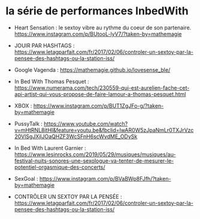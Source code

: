 # la série de performances InbedWith

 - Heart Sensation : le sextoy vibre au rythme du coeur de son partenaire. https://www.instagram.com/p/BUtooL-lyV7/?taken-by=mathemagie 
 
 - JOUIR PAR HASHTAGS : https://www.letagparfait.com/fr/2017/02/06/controler-un-sextoy-par-la-pensee-des-hashtags-ou-la-station-iss/
 
 - Google Vagenda : https://mathemagie.github.io/lovesense_ble/ 
 
 - In Bed With Thomas Pesquet : https://www.numerama.com/tech/230559-qui-est-aurelien-fache-cet-api-artist-qui-vous-propose-de-faire-lamour-a-thomas-pesquet.html 
 
 - XBOX : https://www.instagram.com/p/BUT1ZgJFo-g/?taken-by=mathemagie
 
 - PussyTalk : https://www.youtube.com/watch?v=mHtRNL8itHI&feature=youtu.be&fbclid=IwAR0W5zJpaNmLr0TXJrVzc20VlSgJXjlJOaQHZF3WcSFnH6scWvdME_ODySk
 
 - In Bed With Laurent Garnier : https://www.lesinrocks.com/2019/05/29/musiques/musiques/au-festival-nuits-sonores-une-sexologue-va-tenter-de-mesurer-le-potentiel-orgasmique-des-concerts/ 
 
  - SexGoal : https://www.instagram.com/p/BVaBWp8FJfh/?taken-by=mathemagie 
  
  - CONTRÔLER UN SEXTOY PAR LA PENSÉE : https://www.letagparfait.com/fr/2017/02/06/controler-un-sextoy-par-la-pensee-des-hashtags-ou-la-station-iss/

